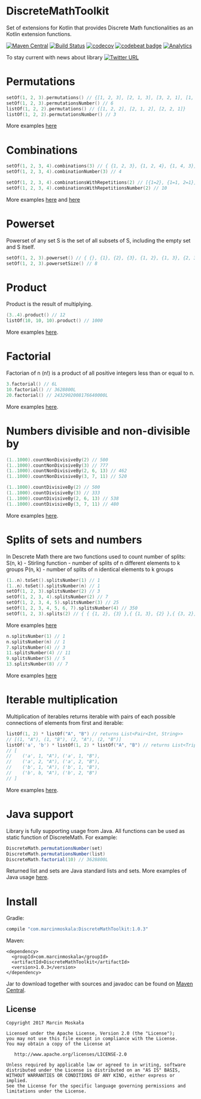 # DiscreteMathToolkit
Set of extensions for Kotlin that provides Discrete Math functionalities as an Kotlin extension functions.

[![Maven Central](https://maven-badges.herokuapp.com/maven-central/com.marcinmoskala/DiscreteMathToolkit/badge.svg)](https://maven-badges.herokuapp.com/maven-central/com.marcinmoskala/DiscreteMathToolkit)
[![Build Status](https://travis-ci.org/MarcinMoskala/KotlinDiscreteMathToolkit.svg?branch=master)](https://travis-ci.org/MarcinMoskala/KotlinDiscreteMathToolkit)
[![codecov](https://codecov.io/gh/MarcinMoskala/KotlinDiscreteMathToolkit/branch/master/graph/badge.svg)](https://codecov.io/gh/MarcinMoskala/KotlinDiscreteMathToolkit)
[![codebeat badge](https://codebeat.co/badges/70bb9b0e-a47e-477a-933d-adc7220ae926)](https://codebeat.co/projects/github-com-marcinmoskala-kotlindiscretemathtoolkit-master)
[![Analytics](https://ga-beacon.appspot.com/UA-92159206-7/main-page?pixel)](https://github.com/MarcinMoskala/KotlinDiscreteMathToolkit)

To stay current with news about library [![Twitter URL](https://img.shields.io/twitter/url/https/twitter.com/fold_left.svg?style=social&label=Follow%20%40marcinmoskala)](https://twitter.com/marcinmoskala?ref_src=twsrc%5Etfw)

# Permutations

```kotlin
setOf(1, 2, 3).permutations() // {[1, 2, 3], [2, 1, 3], [3, 2, 1], [1, 3, 2], [2, 3, 1], [3, 1, 2]}
setOf(1, 2, 3).permutationsNumber() // 6
listOf(1, 2, 2).permutations() // {[1, 2, 2], [2, 1, 2], [2, 2, 1]}
listOf(1, 2, 2).permutationsNumber() // 3
```

More examples [here](https://github.com/MarcinMoskala/KotlinDiscreteMathToolkit/blob/master/src/test/java/com/marcinmoskala/math/tests/PermutationTest.kt)

# Combinations

```kotlin
setOf(1, 2, 3, 4).combinations(3) // { {1, 2, 3}, {1, 2, 4}, {1, 4, 3}, {4, 2, 3} }
setOf(1, 2, 3, 4).combinationNumber(3) // 4

setOf(1, 2, 3, 4).combinationsWithRepetitions(2) // [{1=2}, {1=1, 2=1}, {1=1, 3=1}, {1=1, 4=1}, {2=2}, {2=1, 3=1}, {2=1, 4=1}, {3=2}, {3=1, 4=1}, {4=2}]
setOf(1, 2, 3, 4).combinationsWithRepetitionsNumber(2) // 10
```

More examples [here](https://github.com/MarcinMoskala/KotlinDiscreteMathToolkit/blob/master/src/test/java/com/marcinmoskala/math/tests/CombinationTest.kt) and [here](https://github.com/MarcinMoskala/KotlinDiscreteMathToolkit/blob/master/src/test/java/com/marcinmoskala/math/tests/CombinationWithRepetitionTest.kt)

# Powerset
Powerset of any set S is the set of all subsets of S, including the empty set and S itself.

```kotlin
setOf(1, 2, 3).powerset() // { {}, {1}, {2}, {3}, {1, 2}, {1, 3}, {2, 3}, {1, 2, 3} }
setOf(1, 2, 3).powersetSize() // 8
```
# Product
Product is the result of multiplying. 

```kotlin
(3..4).product() // 12
listOf(10, 10, 10).product() // 1000
```

More examples [here](https://github.com/MarcinMoskala/KotlinDiscreteMathToolkit/blob/master/src/test/java/com/marcinmoskala/math/tests/ProductTest.kt).

# Factorial
Factorian of n (n!) is a product of all positive integers less than or equal to n. 

```kotlin
3.factorial() // 6L
10.factorial() // 3628800L
20.factorial() // 2432902008176640000L
```
More examples [here](https://github.com/MarcinMoskala/KotlinDiscreteMathToolkit/blob/master/src/test/java/com/marcinmoskala/math/tests/FactorialTest.kt).

# Numbers divisible and non-divisible by

```kotlin
(1..1000).countNonDivisiveBy(2) // 500
(1..1000).countNonDivisiveBy(3) // 777
(1..1000).countNonDivisiveBy(2, 6, 13) // 462
(1..1000).countNonDivisiveBy(3, 7, 11) // 520

(1..1000).countDivisiveBy(2) // 500
(1..1000).countDivisiveBy(3) // 333
(1..1000).countDivisiveBy(2, 6, 13) // 538
(1..1000).countDivisiveBy(3, 7, 11) // 480
```
More examples [here](https://github.com/MarcinMoskala/KotlinDiscreteMathToolkit/blob/master/src/test/java/com/marcinmoskala/math/tests/NumbersDivisibleTest.kt).

# Splits of sets and numbers
In Descrete Math there are two functions used to count number of splits:
S(n, k) - Stirling function - number of splits of n different elements to k groups
P(n, k) - number of splits of n identical elements to k groups

```kotlin
(1..n).toSet().splitsNumber(1) // 1
(1..n).toSet().splitsNumber(n) // 1
setOf(1, 2, 3).splitsNumber(2) // 3
setOf(1, 2, 3, 4).splitsNumber(2) // 7
setOf(1, 2, 3, 4, 5).splitsNumber(3) // 25
setOf(1, 2, 3, 4, 5, 6, 7).splitsNumber(4) // 350
setOf(1, 2, 3).splits(2) // { { {1, 2}, {3} },{ {1, 3}, {2} },{ {3, 2}, {1} } }
```

More examples [here](https://github.com/MarcinMoskala/KotlinDiscreteMathToolkit/blob/master/src/test/java/com/marcinmoskala/math/tests/SetSplitTest.kt)

```kotlin
n.splitsNumber(1) // 1
n.splitsNumber(n) // 1
7.splitsNumber(4) // 3
11.splitsNumber(4) // 11
9.splitsNumber(5) // 5
13.splitsNumber(8) // 7
```

More examples [here](https://github.com/MarcinMoskala/KotlinDiscreteMathToolkit/blob/master/src/test/java/com/marcinmoskala/math/tests/NumberSplitTest.kt)

# Iterable multiplication

Multiplication of iterables returns iterable with pairs of each possible connections of elements from first and iterable:

```kotlin
listOf(1, 2) * listOf("A", "B") // returns List<Pair<Int, String>>
// [(1, "A"), (1, "B"), (2, "A"), (2, "B")] 
listOf('a', 'b') * listOf(1, 2) * listOf("A", "B") // returns List<Triple<Char, Int, String>>
// [
//    ('a', 1, "A"), ('a', 1, "B"), 
//    ('a', 2, "A"), ('a', 2, "B"), 
//    ('b', 1, "A"), ('b', 1, "B"), 
//    ('b', b, "A"), ('b', 2, "B")
// ] 
```

More examples [here](https://github.com/MarcinMoskala/KotlinDiscreteMathToolkit/blob/master/src/test/java/com/marcinmoskala/math/tests/IterableMultipliationTest.kt).

# Java support

Library is fully supporting usage from Java. All functions can be used as static function of DiscreteMath. For example:

```java
DiscreteMath.permutationsNumber(set)
DiscreteMath.permutationsNumber(list)
DiscreteMath.factorial(10) // 3628800L
```

Returned list and sets are Java standard lists and sets. More examples of Java usage [here](https://github.com/MarcinMoskala/KotlinDiscreteMathToolkit/blob/master/src/test/java/com/marcinmoskala/math/tests/JavaTest.java).

# Install

Gradle:
```groovy
compile "com.marcinmoskala:DiscreteMathToolkit:1.0.3"
```

Maven:
```
<dependency>
  <groupId>com.marcinmoskala</groupId>
  <artifactId>DiscreteMathToolkit</artifactId>
  <version>1.0.3</version>
</dependency>
```

Jar to download together with sources and javadoc can be found on [Maven Central](http://search.maven.org/#search%7Cga%7C1%7Cmarcinmoskala).

License
-------

    Copyright 2017 Marcin Moskała

    Licensed under the Apache License, Version 2.0 (the "License");
    you may not use this file except in compliance with the License.
    You may obtain a copy of the License at

       http://www.apache.org/licenses/LICENSE-2.0

    Unless required by applicable law or agreed to in writing, software
    distributed under the License is distributed on an "AS IS" BASIS,
    WITHOUT WARRANTIES OR CONDITIONS OF ANY KIND, either express or implied.
    See the License for the specific language governing permissions and
    limitations under the License.
